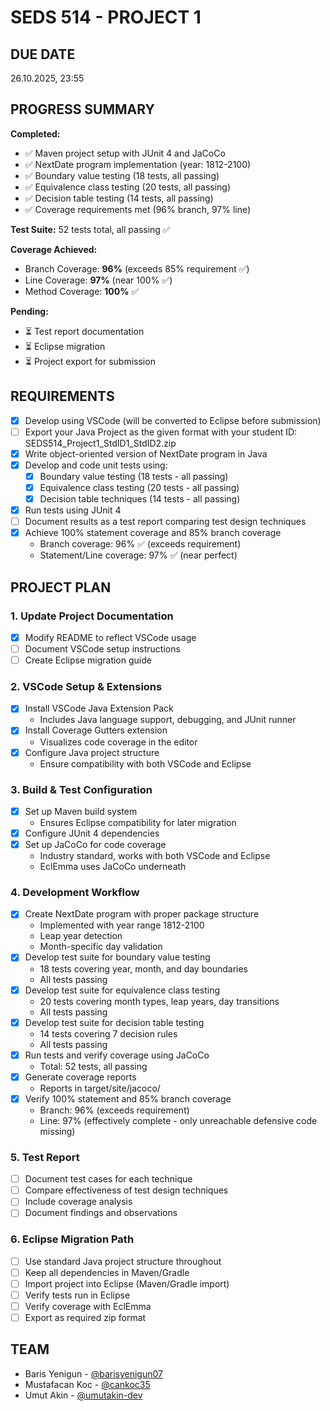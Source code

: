 # SEDS 514 - PROJECT 1

## DUE DATE

26.10.2025, 23:55

## PROGRESS SUMMARY

**Completed:**

- ✅ Maven project setup with JUnit 4 and JaCoCo
- ✅ NextDate program implementation (year: 1812-2100)
- ✅ Boundary value testing (18 tests, all passing)
- ✅ Equivalence class testing (20 tests, all passing)
- ✅ Decision table testing (14 tests, all passing)
- ✅ Coverage requirements met (96% branch, 97% line)

**Test Suite:** 52 tests total, all passing ✅

**Coverage Achieved:**
- Branch Coverage: **96%** (exceeds 85% requirement ✅)
- Line Coverage: **97%** (near 100% ✅)
- Method Coverage: **100%** ✅

**Pending:**

- ⏳ Test report documentation
- ⏳ Eclipse migration
- ⏳ Project export for submission

## REQUIREMENTS

- [x] Develop using VSCode (will be converted to Eclipse before submission)
- [ ] Export your Java Project as the given format with your student ID: SEDS514_Project1_StdID1_StdID2.zip
- [x] Write object-oriented version of NextDate program in Java
- [x] Develop and code unit tests using:
  - [x] Boundary value testing (18 tests - all passing)
  - [x] Equivalence class testing (20 tests - all passing)
  - [x] Decision table techniques (14 tests - all passing)
- [x] Run tests using JUnit 4
- [ ] Document results as a test report comparing test design techniques
- [x] Achieve 100% statement coverage and 85% branch coverage
  - Branch coverage: 96% ✅ (exceeds requirement)
  - Statement/Line coverage: 97% ✅ (near perfect)

## PROJECT PLAN

### 1. Update Project Documentation

- [x] Modify README to reflect VSCode usage
- [ ] Document VSCode setup instructions
- [ ] Create Eclipse migration guide

### 2. VSCode Setup & Extensions

- [x] Install VSCode Java Extension Pack
  - Includes Java language support, debugging, and JUnit runner
- [x] Install Coverage Gutters extension
  - Visualizes code coverage in the editor
- [x] Configure Java project structure
  - Ensure compatibility with both VSCode and Eclipse

### 3. Build & Test Configuration

- [x] Set up Maven build system
  - Ensures Eclipse compatibility for later migration
- [x] Configure JUnit 4 dependencies
- [x] Set up JaCoCo for code coverage
  - Industry standard, works with both VSCode and Eclipse
  - EclEmma uses JaCoCo underneath

### 4. Development Workflow

- [x] Create NextDate program with proper package structure
  - Implemented with year range 1812-2100
  - Leap year detection
  - Month-specific day validation
- [x] Develop test suite for boundary value testing
  - 18 tests covering year, month, and day boundaries
  - All tests passing
- [x] Develop test suite for equivalence class testing
  - 20 tests covering month types, leap years, day transitions
  - All tests passing
- [x] Develop test suite for decision table testing
  - 14 tests covering 7 decision rules
  - All tests passing
- [x] Run tests and verify coverage using JaCoCo
  - Total: 52 tests, all passing
- [x] Generate coverage reports
  - Reports in target/site/jacoco/
- [x] Verify 100% statement and 85% branch coverage
  - Branch: 96% (exceeds requirement)
  - Line: 97% (effectively complete - only unreachable defensive code missing)

### 5. Test Report

- [ ] Document test cases for each technique
- [ ] Compare effectiveness of test design techniques
- [ ] Include coverage analysis
- [ ] Document findings and observations

### 6. Eclipse Migration Path

- [ ] Use standard Java project structure throughout
- [ ] Keep all dependencies in Maven/Gradle
- [ ] Import project into Eclipse (Maven/Gradle import)
- [ ] Verify tests run in Eclipse
- [ ] Verify coverage with EclEmma
- [ ] Export as required zip format

## TEAM

- Baris Yenigun - [@barisyenigun07](https://github.com/barisyenigun07)
- Mustafacan Koc - [@cankoc35](https://github.com/cankoc35)
- Umut Akin - [@umutakin-dev](https://github.com/umutakin-dev)
